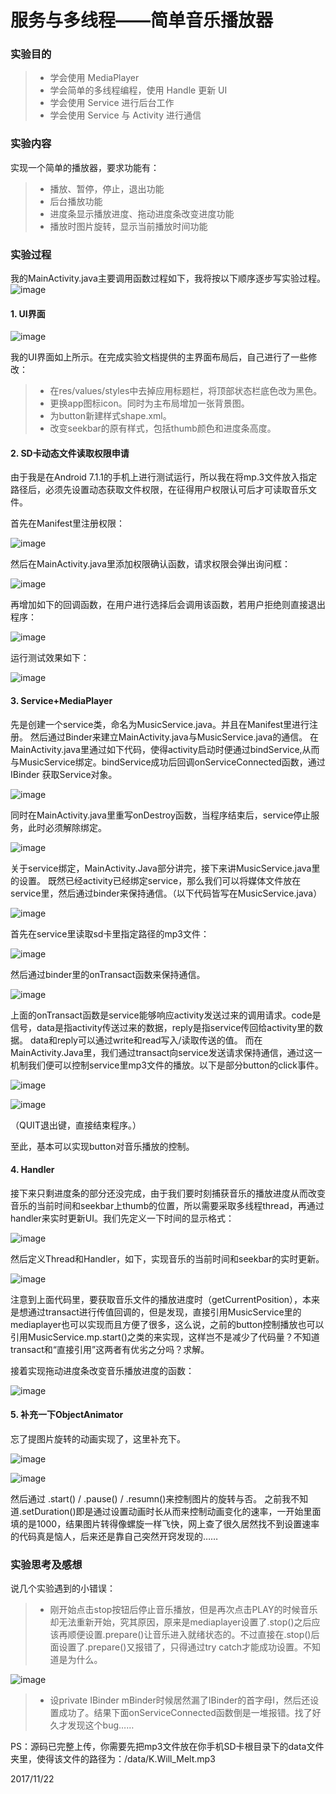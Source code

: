 # 服务与多线程——简单音乐播放器

### 实验目的

> * 学会使用 MediaPlayer
> * 学会简单的多线程编程，使用 Handle 更新 UI
> * 学会使用 Service 进行后台工作
> * 学会使用 Service 与 Activity 进行通信

### 实验内容

实现一个简单的播放器，要求功能有：
> * 播放、暂停，停止，退出功能
> * 后台播放功能
> * 进度条显示播放进度、拖动进度条改变进度功能
> * 播放时图片旋转，显示当前播放时间功能

### 实验过程

我的MainActivity.java主要调用函数过程如下，我将按以下顺序逐步写实验过程。
![image](https://github.com/15331016/MusicBox/raw/master/MusicBox/images/1.png)

#### 1. UI界面

![image](https://github.com/15331016/MusicBox/raw/master/MusicBox/images/2.png)

我的UI界面如上所示。在完成实验文档提供的主界面布局后，自己进行了一些修改：
> * 在res/values/styles中去掉应用标题栏，将顶部状态栏底色改为黑色。
> * 更换app图标icon。同时为主布局增加一张背景图。
> * 为button新建样式shape.xml。
> * 改变seekbar的原有样式，包括thumb颜色和进度条高度。

#### 2. SD卡动态文件读取权限申请

由于我是在Android 7.1.1的手机上进行测试运行，所以我在将mp.3文件放入指定路径后，必须先设置动态获取文件权限，在征得用户权限认可后才可读取音乐文件。

首先在Manifest里注册权限：

![image](https://github.com/15331016/MusicBox/raw/master/MusicBox/images/3.png)

然后在MainActivity.java里添加权限确认函数，请求权限会弹出询问框：

![image](https://github.com/15331016/MusicBox/raw/master/MusicBox/images/4.png)

再增加如下的回调函数，在用户进行选择后会调用该函数，若用户拒绝则直接退出程序：

![image](https://github.com/15331016/MusicBox/raw/master/MusicBox/images/5.png)

运行测试效果如下：

![image](https://github.com/15331016/MusicBox/raw/master/MusicBox/images/6.png)

#### 3. Service+MediaPlayer

先是创建一个service类，命名为MusicService.java。并且在Manifest里进行注册。
然后通过Binder来建立MainActivity.java与MusicService.java的通信。
在MainActivity.java里通过如下代码，使得activity启动时便通过bindService,从而与MusicService绑定。bindService成功后回调onServiceConnected函数，通过IBinder 获取Service对象。

![image](https://github.com/15331016/MusicBox/raw/master/MusicBox/images/7.png)

同时在MainActivity.java里重写onDestroy函数，当程序结束后，service停止服务，此时必须解除绑定。

![image](https://github.com/15331016/MusicBox/raw/master/MusicBox/images/8.png)

关于service绑定，MainActivity.Java部分讲完，接下来讲MusicService.java里的设置。
既然已经activity已经绑定service，那么我们可以将媒体文件放在service里，然后通过binder来保持通信。（以下代码皆写在MusicService.java）

![image](https://github.com/15331016/MusicBox/raw/master/MusicBox/images/9.png)

首先在service里读取sd卡里指定路径的mp3文件：

![image](https://github.com/15331016/MusicBox/raw/master/MusicBox/images/10.png)

然后通过binder里的onTransact函数来保持通信。

![image](https://github.com/15331016/MusicBox/raw/master/MusicBox/images/11.png)

上面的onTransact函数是service能够响应activity发送过来的调用请求。code是信号，data是指activity传送过来的数据，reply是指service传回给activity里的数据。
data和reply可以通过write和read写入/读取传送的值。
而在MainActivity.Java里，我们通过transact向service发送请求保持通信，通过这一机制我们便可以控制service里mp3文件的播放。以下是部分button的click事件。

![image](https://github.com/15331016/MusicBox/raw/master/MusicBox/images/12.png)

![image](https://github.com/15331016/MusicBox/raw/master/MusicBox/images/13.png)

（QUIT退出键，直接结束程序。）

至此，基本可以实现button对音乐播放的控制。

#### 4. Handler

接下来只剩进度条的部分还没完成，由于我们要时刻捕获音乐的播放进度从而改变音乐的当前时间和seekbar上thumb的位置，所以需要采取多线程thread，再通过handler来实时更新UI。我们先定义一下时间的显示格式：

![image](https://github.com/15331016/MusicBox/raw/master/MusicBox/images/14.png)

然后定义Thread和Handler，如下，实现音乐的当前时间和seekbar的实时更新。

![image](https://github.com/15331016/MusicBox/raw/master/MusicBox/images/15.png)

注意到上面代码里，要获取音乐文件的播放进度时（getCurrentPosition），本来是想通过transact进行传值回调的，但是发现，直接引用MusicService里的mediaplayer也可以实现而且方便了很多，这么说，之前的button控制播放也可以引用MusicService.mp.start()之类的来实现，这样岂不是减少了代码量？不知道transact和“直接引用”这两者有优劣之分吗？求解。

接着实现拖动进度条改变音乐播放进度的函数：

![image](https://github.com/15331016/MusicBox/raw/master/MusicBox/images/16.png)

#### 5. 补充一下ObjectAnimator

忘了提图片旋转的动画实现了，这里补充下。

![image](https://github.com/15331016/MusicBox/raw/master/MusicBox/images/17.png)

![image](https://github.com/15331016/MusicBox/raw/master/MusicBox/images/18.png)

然后通过 .start() / .pause() / .resumn()来控制图片的旋转与否。
之前我不知道.setDuration()即是通过设置动画时长从而来控制动画变化的速率，一开始里面填的是1000，结果图片转得像螺旋一样飞快，网上查了很久居然找不到设置速率的代码真是恼人，后来还是靠自己突然开窍发现的……

### 实验思考及感想

说几个实验遇到的小错误：
> * 刚开始点击stop按钮后停止音乐播放，但是再次点击PLAY的时候音乐却无法重新开始，究其原因，原来是mediaplayer设置了.stop()之后应该再顺便设置.prepare()让音乐进入就绪状态的。不过直接在.stop()后面设置了.prepare()又报错了，只得通过try catch才能成功设置。不知道是为什么。

![image](https://github.com/15331016/MusicBox/raw/master/MusicBox/images/19.png)

> * 设private IBinder mBinder时候居然漏了IBinder的首字母I，然后还设置成功了。结果下面onServiceConnected函数倒是一堆报错。找了好久才发现这个bug……


PS：源码已完整上传，你需要先把mp3文件放在你手机SD卡根目录下的data文件夹里，使得该文件的路径为：/data/K.Will_Melt.mp3

2017/11/22
